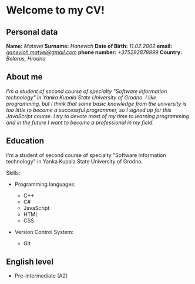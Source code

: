# Welcome to my CV!

## Personal data

**Name:** *Matsvei* 
**Surname:** *Hanevich*
**Date of Birth:** *11.02.2002*
**email:** *ganevich.matvei@gmail.com* 
**phone number:** *+375292878899*
**Country:** *Belarus, Hrodna*

## About me

*I'm a student of second course of specialty "Software information technology" in Yanka Kupala State University of Grodno. I like programming, but I think that some basic knowledge from the university is too little to become a successful programmer, so I signed up for this JavaScript course. I try to devote most of my time to learning programming and in the future I want to become a professional in my field.*

## Education

I'm a student of second course of specialty "Software information technology" in Yanka Kupala State University of Grodno.

Skills:
* Programming languages:
    * C++
    * C#
    * JavaScript
    * HTML
    * CSS

* Version Control System:
    * Git

## English level

* Pre-intermediate (A2)